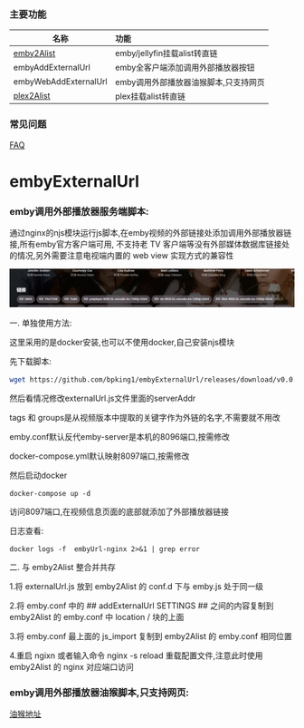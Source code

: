### 主要功能
| 名称 | 功能 |
| - | :- |
| [emby2Alist](./emby2Alist/README.md) | emby/jellyfin挂载alist转直链 |
| embyAddExternalUrl | emby全客户端添加调用外部播放器按钮 |
| embyWebAddExternalUrl | emby调用外部播放器油猴脚本,只支持网页 |
| [plex2Alist](./plex2Alist/README.md) | plex挂载alist转直链 |

### 常见问题
[FAQ](./FAQ.md)

# embyExternalUrl

### emby调用外部播放器服务端脚本:

通过nginx的njs模块运行js脚本,在emby视频的外部链接处添加调用外部播放器链接,所有emby官方客户端可用,
不支持老 TV 客户端等没有外部媒体数据库链接处的情况,另外需要注意电视端内置的 web view 实现方式的兼容性

![](https://raw.githubusercontent.com/bpking1/pics/main/img/Screenshot%202023-02-06%20191721.png)

一. 单独使用方法:

这里采用的是docker安装,也可以不使用docker,自己安装njs模块

先下载脚本:
```bash
wget https://github.com/bpking1/embyExternalUrl/releases/download/v0.0.1/addExternalUrl.tar.gz && mkdir -p ~/embyExternalUrl && tar -xzvf ./addExternalUrl.tar.gz -C ~/embyExternalUrl && cd ~/embyExternalUrl
```

然后看情况修改externalUrl.js文件里面的serverAddr

tags 和 groups是从视频版本中提取的关键字作为外链的名字,不需要就不用改

emby.conf默认反代emby-server是本机的8096端口,按需修改

docker-compose.yml默认映射8097端口,按需修改

然后启动docker
```
docker-compose up -d
```
访问8097端口,在视频信息页面的底部就添加了外部播放器链接

日志查看:
```
docker logs -f  embyUrl-nginx 2>&1 | grep error
```

二. 与 emby2Alist 整合并共存

1.将 externalUrl.js 放到 emby2Alist 的 conf.d 下与 emby.js 处于同一级

2.将 emby.conf 中的 ## addExternalUrl SETTINGS ## 之间的内容复制到 emby2Alist 的 emby.conf 中 location / 块的上面

3.将 emby.conf 最上面的 js_import 复制到 emby2Alist 的 emby.conf 相同位置

4.重启 ngixn 或者输入命令 nginx -s reload 重载配置文件,注意此时使用 emby2Alist 的 nginx 对应端口访问

### emby调用外部播放器油猴脚本,只支持网页:

[油猴地址](https://greasyfork.org/en/scripts/459297-embylaunchpotplayer)



